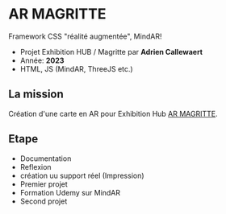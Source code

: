 # AR MAGRITTE 
Framework CSS "réalité augmentée", MindAR! 

- Projet Exhibition HUB / Magritte par **Adrien Callewaert**
- Année: **2023**
- HTML, JS (MindAR, ThreeJS etc.)



## La mission 

Création d'une carte en AR pour Exhibition Hub [AR MAGRITTE](https://adriencallewaert.github.io/MAGRITTE_MINAR/). 


## Etape 

- Documentation 
- Reflexion
- création uu support réel (Impression)
- Premier projet
- Formation Udemy sur MindAR
- Second projet